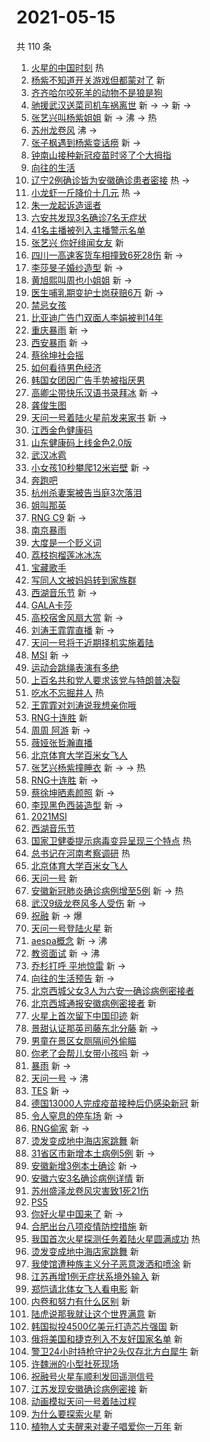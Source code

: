 # 2021-05-15

共 110 条

<!-- BEGIN -->
<!-- 最后更新时间 Sat May 15 2021 10:46:10 GMT+0800 (China Standard Time) -->

1. [火星的中国时刻](https://s.weibo.com//weibo?q=%23%E7%81%AB%E6%98%9F%E7%9A%84%E4%B8%AD%E5%9B%BD%E6%97%B6%E5%88%BB%23&Refer=new_time)
   热
2. [杨紫不知道开关游戏但都蒙对了](https://s.weibo.com//weibo?q=%23%E6%9D%A8%E7%B4%AB%E4%B8%8D%E7%9F%A5%E9%81%93%E5%BC%80%E5%85%B3%E6%B8%B8%E6%88%8F%E4%BD%86%E9%83%BD%E8%92%99%E5%AF%B9%E4%BA%86%23&Refer=top)
   新
3. [齐齐哈尔咬死羊的动物不是狼是狗](https://s.weibo.com//weibo?q=%23%E9%BD%90%E9%BD%90%E5%93%88%E5%B0%94%E5%92%AC%E6%AD%BB%E7%BE%8A%E7%9A%84%E5%8A%A8%E7%89%A9%E4%B8%8D%E6%98%AF%E7%8B%BC%E6%98%AF%E7%8B%97%23&Refer=top)
4. [驰援武汉送菜司机车祸离世](https://s.weibo.com//weibo?q=%23%E9%A9%B0%E6%8F%B4%E6%AD%A6%E6%B1%89%E9%80%81%E8%8F%9C%E5%8F%B8%E6%9C%BA%E8%BD%A6%E7%A5%B8%E7%A6%BB%E4%B8%96%23&Refer=top)
   新 -> -> 新 ->
5. [张艺兴叫杨紫姐姐](https://s.weibo.com//weibo?q=%23%E5%BC%A0%E8%89%BA%E5%85%B4%E5%8F%AB%E6%9D%A8%E7%B4%AB%E5%A7%90%E5%A7%90%23&Refer=top)
   新 -> 沸 -> 热
6. [苏州龙卷风](https://s.weibo.com//weibo?q=%E8%8B%8F%E5%B7%9E%E9%BE%99%E5%8D%B7%E9%A3%8E&Refer=top)
   沸 ->
7. [张子枫遇到杨紫变话痨](https://s.weibo.com//weibo?q=%23%E5%BC%A0%E5%AD%90%E6%9E%AB%E9%81%87%E5%88%B0%E6%9D%A8%E7%B4%AB%E5%8F%98%E8%AF%9D%E7%97%A8%23&Refer=top)
   新 ->
8. [钟南山接种新冠疫苗时竖了个大拇指](https://s.weibo.com//weibo?q=%23%E9%92%9F%E5%8D%97%E5%B1%B1%E6%8E%A5%E7%A7%8D%E6%96%B0%E5%86%A0%E7%96%AB%E8%8B%97%E6%97%B6%E7%AB%96%E4%BA%86%E4%B8%AA%E5%A4%A7%E6%8B%87%E6%8C%87%23&Refer=top)
9. [向往的生活](https://s.weibo.com//weibo?q=%E5%90%91%E5%BE%80%E7%9A%84%E7%94%9F%E6%B4%BB&Refer=top)
10. [辽宁2例确诊皆为安徽确诊患者密接](https://s.weibo.com//weibo?q=%23%E8%BE%BD%E5%AE%812%E4%BE%8B%E7%A1%AE%E8%AF%8A%E7%9A%86%E4%B8%BA%E5%AE%89%E5%BE%BD%E7%A1%AE%E8%AF%8A%E6%82%A3%E8%80%85%E5%AF%86%E6%8E%A5%23&Refer=top)
    热 ->
11. [小龙虾一斤降价十几元](https://s.weibo.com//weibo?q=%23%E5%B0%8F%E9%BE%99%E8%99%BE%E4%B8%80%E6%96%A4%E9%99%8D%E4%BB%B7%E5%8D%81%E5%87%A0%E5%85%83%23&Refer=top)
    热 ->
12. [朱一龙起诉造谣者](https://s.weibo.com//weibo?q=%23%E6%9C%B1%E4%B8%80%E9%BE%99%E8%B5%B7%E8%AF%89%E9%80%A0%E8%B0%A3%E8%80%85%23&Refer=top)
13. [六安共发现3名确诊7名无症状](https://s.weibo.com//weibo?q=%23%E5%85%AD%E5%AE%89%E5%85%B1%E5%8F%91%E7%8E%B03%E5%90%8D%E7%A1%AE%E8%AF%8A7%E5%90%8D%E6%97%A0%E7%97%87%E7%8A%B6%23&Refer=top)
14. [41名主播被列入主播警示名单](https://s.weibo.com//weibo?q=%2341%E5%90%8D%E4%B8%BB%E6%92%AD%E8%A2%AB%E5%88%97%E5%85%A5%E4%B8%BB%E6%92%AD%E8%AD%A6%E7%A4%BA%E5%90%8D%E5%8D%95%23&Refer=top)
15. [张艺兴 你好绯闻女友](https://s.weibo.com//weibo?q=%E5%BC%A0%E8%89%BA%E5%85%B4%20%E4%BD%A0%E5%A5%BD%E7%BB%AF%E9%97%BB%E5%A5%B3%E5%8F%8B&Refer=top)
    新
16. [四川一高速客货车相撞致6死28伤](https://s.weibo.com//weibo?q=%23%E5%9B%9B%E5%B7%9D%E4%B8%80%E9%AB%98%E9%80%9F%E5%AE%A2%E8%B4%A7%E8%BD%A6%E7%9B%B8%E6%92%9E%E8%87%B46%E6%AD%BB28%E4%BC%A4%23&Refer=top)
    新 ->
17. [李莎旻子婚纱造型](https://s.weibo.com//weibo?q=%23%E6%9D%8E%E8%8E%8E%E6%97%BB%E5%AD%90%E5%A9%9A%E7%BA%B1%E9%80%A0%E5%9E%8B%23&Refer=top)
    新 ->
18. [黄旭熙叫周也小姐姐](https://s.weibo.com//weibo?q=%23%E9%BB%84%E6%97%AD%E7%86%99%E5%8F%AB%E5%91%A8%E4%B9%9F%E5%B0%8F%E5%A7%90%E5%A7%90%23&Refer=top)
    新 ->
19. [医生哺乳期变护士岗获赔6万](https://s.weibo.com//weibo?q=%23%E5%8C%BB%E7%94%9F%E5%93%BA%E4%B9%B3%E6%9C%9F%E5%8F%98%E6%8A%A4%E5%A3%AB%E5%B2%97%E8%8E%B7%E8%B5%946%E4%B8%87%23&Refer=top)
    新 ->
20. [禁忌女孩](https://s.weibo.com//weibo?q=%E7%A6%81%E5%BF%8C%E5%A5%B3%E5%AD%A9&Refer=top)
21. [比亚迪广告门双面人李娟被判14年](https://s.weibo.com//weibo?q=%23%E6%AF%94%E4%BA%9A%E8%BF%AA%E5%B9%BF%E5%91%8A%E9%97%A8%E5%8F%8C%E9%9D%A2%E4%BA%BA%E6%9D%8E%E5%A8%9F%E8%A2%AB%E5%88%A414%E5%B9%B4%23&Refer=top)
22. [重庆暴雨](https://s.weibo.com//weibo?q=%E9%87%8D%E5%BA%86%E6%9A%B4%E9%9B%A8&Refer=top)
    新 ->
23. [西安暴雨](https://s.weibo.com//weibo?q=%E8%A5%BF%E5%AE%89%E6%9A%B4%E9%9B%A8&Refer=top)
    新 ->
24. [蔡徐坤社会摇](https://s.weibo.com//weibo?q=%23%E8%94%A1%E5%BE%90%E5%9D%A4%E7%A4%BE%E4%BC%9A%E6%91%87%23&Refer=top)
25. [如何看待男色经济](https://s.weibo.com//weibo?q=%23%E5%A6%82%E4%BD%95%E7%9C%8B%E5%BE%85%E7%94%B7%E8%89%B2%E7%BB%8F%E6%B5%8E%23&Refer=top)
26. [韩国女团因广告手势被指厌男](https://s.weibo.com//weibo?q=%23%E9%9F%A9%E5%9B%BD%E5%A5%B3%E5%9B%A2%E5%9B%A0%E5%B9%BF%E5%91%8A%E6%89%8B%E5%8A%BF%E8%A2%AB%E6%8C%87%E5%8E%8C%E7%94%B7%23&Refer=top)
27. [高卿尘带快乐汉语书录拜冰](https://s.weibo.com//weibo?q=%23%E9%AB%98%E5%8D%BF%E5%B0%98%E5%B8%A6%E5%BF%AB%E4%B9%90%E6%B1%89%E8%AF%AD%E4%B9%A6%E5%BD%95%E6%8B%9C%E5%86%B0%23&Refer=top)
    新 ->
28. [龚俊生图](https://s.weibo.com//weibo?q=%23%E9%BE%9A%E4%BF%8A%E7%94%9F%E5%9B%BE%23&Refer=top)
29. [天问一号着陆火星前发来家书](https://s.weibo.com//weibo?q=%23%E5%A4%A9%E9%97%AE%E4%B8%80%E5%8F%B7%E7%9D%80%E9%99%86%E7%81%AB%E6%98%9F%E5%89%8D%E5%8F%91%E6%9D%A5%E5%AE%B6%E4%B9%A6%23&Refer=top)
    新 ->
30. [江西金色健康码](https://s.weibo.com//weibo?q=%23%E6%B1%9F%E8%A5%BF%E9%87%91%E8%89%B2%E5%81%A5%E5%BA%B7%E7%A0%81%23&Refer=top)
31. [山东健康码上线金色2.0版](https://s.weibo.com//weibo?q=%23%E5%B1%B1%E4%B8%9C%E5%81%A5%E5%BA%B7%E7%A0%81%E4%B8%8A%E7%BA%BF%E9%87%91%E8%89%B22.0%E7%89%88%23&Refer=top)
32. [武汉冰雹](https://s.weibo.com//weibo?q=%E6%AD%A6%E6%B1%89%E5%86%B0%E9%9B%B9&Refer=top)
33. [小女孩10秒攀爬12米岩壁](https://s.weibo.com//weibo?q=%23%E5%B0%8F%E5%A5%B3%E5%AD%A910%E7%A7%92%E6%94%80%E7%88%AC12%E7%B1%B3%E5%B2%A9%E5%A3%81%23&Refer=top)
    新 ->
34. [奔跑吧](https://s.weibo.com//weibo?q=%E5%A5%94%E8%B7%91%E5%90%A7&Refer=top)
35. [杭州杀妻案被告当庭3次落泪](https://s.weibo.com//weibo?q=%23%E6%9D%AD%E5%B7%9E%E6%9D%80%E5%A6%BB%E6%A1%88%E8%A2%AB%E5%91%8A%E5%BD%93%E5%BA%AD3%E6%AC%A1%E8%90%BD%E6%B3%AA%23&Refer=top)
36. [姐叫那英](https://s.weibo.com//weibo?q=%23%E5%A7%90%E5%8F%AB%E9%82%A3%E8%8B%B1%23&Refer=top)
37. [RNG C9](https://s.weibo.com//weibo?q=RNG%20C9&Refer=top) 新 ->
38. [南京暴雨](https://s.weibo.com//weibo?q=%E5%8D%97%E4%BA%AC%E6%9A%B4%E9%9B%A8&Refer=top)
39. [大度是一个贬义词](https://s.weibo.com//weibo?q=%23%E5%A4%A7%E5%BA%A6%E6%98%AF%E4%B8%80%E4%B8%AA%E8%B4%AC%E4%B9%89%E8%AF%8D%23&Refer=top)
40. [荔枝抱榴莲冰冰冻](https://s.weibo.com//weibo?q=%23%E8%8D%94%E6%9E%9D%E6%8A%B1%E6%A6%B4%E8%8E%B2%E5%86%B0%E5%86%B0%E5%86%BB%23&Refer=top)
41. [宝藏歌手](https://s.weibo.com//weibo?q=%E5%AE%9D%E8%97%8F%E6%AD%8C%E6%89%8B&Refer=top)
42. [写同人文被妈妈转到家族群](https://s.weibo.com//weibo?q=%23%E5%86%99%E5%90%8C%E4%BA%BA%E6%96%87%E8%A2%AB%E5%A6%88%E5%A6%88%E8%BD%AC%E5%88%B0%E5%AE%B6%E6%97%8F%E7%BE%A4%23&Refer=top)
43. [西湖音乐节](https://s.weibo.com//weibo?q=%E8%A5%BF%E6%B9%96%E9%9F%B3%E4%B9%90%E8%8A%82&Refer=top)
    新 ->
44. [GALA卡莎](https://s.weibo.com//weibo?q=GALA%E5%8D%A1%E8%8E%8E&Refer=top)
45. [高校宿舍风扇大赏](https://s.weibo.com//weibo?q=%23%E9%AB%98%E6%A0%A1%E5%AE%BF%E8%88%8D%E9%A3%8E%E6%89%87%E5%A4%A7%E8%B5%8F%23&Refer=top)
    新 ->
46. [刘涛王霏霏直播](https://s.weibo.com//weibo?q=%23%E5%88%98%E6%B6%9B%E7%8E%8B%E9%9C%8F%E9%9C%8F%E7%9B%B4%E6%92%AD%23&Refer=top)
    新 ->
47. [天问一号将于近期择机实施着陆](https://s.weibo.com//weibo?q=%23%E5%A4%A9%E9%97%AE%E4%B8%80%E5%8F%B7%E5%B0%86%E4%BA%8E%E8%BF%91%E6%9C%9F%E6%8B%A9%E6%9C%BA%E5%AE%9E%E6%96%BD%E7%9D%80%E9%99%86%23&Refer=top)
48. [MSI](https://s.weibo.com//weibo?q=MSI&Refer=top) 新 ->
49. [运动会跳绳表演有多绝](https://s.weibo.com//weibo?q=%23%E8%BF%90%E5%8A%A8%E4%BC%9A%E8%B7%B3%E7%BB%B3%E8%A1%A8%E6%BC%94%E6%9C%89%E5%A4%9A%E7%BB%9D%23&Refer=top)
50. [上百名共和党人要求该党与特朗普决裂](https://s.weibo.com//weibo?q=%23%E4%B8%8A%E7%99%BE%E5%90%8D%E5%85%B1%E5%92%8C%E5%85%9A%E4%BA%BA%E8%A6%81%E6%B1%82%E8%AF%A5%E5%85%9A%E4%B8%8E%E7%89%B9%E6%9C%97%E6%99%AE%E5%86%B3%E8%A3%82%23&Refer=top)
51. [吃水不忘掘井人](https://s.weibo.com//weibo?q=%23%E5%90%83%E6%B0%B4%E4%B8%8D%E5%BF%98%E6%8E%98%E4%BA%95%E4%BA%BA%23&Refer=new_time)
    热
52. [王霏霏对刘涛说我想亲你哦](https://s.weibo.com//weibo?q=%23%E7%8E%8B%E9%9C%8F%E9%9C%8F%E5%AF%B9%E5%88%98%E6%B6%9B%E8%AF%B4%E6%88%91%E6%83%B3%E4%BA%B2%E4%BD%A0%E5%93%A6%23&Refer=top)
53. [RNG十连胜](https://s.weibo.com//weibo?q=RNG%E5%8D%81%E8%BF%9E%E8%83%9C&Refer=top)
    新
54. [周周 阿游](https://s.weibo.com//weibo?q=%E5%91%A8%E5%91%A8%20%E9%98%BF%E6%B8%B8&Refer=top)
    新 ->
55. [薇娅张哲瀚直播](https://s.weibo.com//weibo?q=%23%E8%96%87%E5%A8%85%E5%BC%A0%E5%93%B2%E7%80%9A%E7%9B%B4%E6%92%AD%23&Refer=top)
56. [北京体育大学百米女飞人](https://s.weibo.com//weibo?q=%E5%8C%97%E4%BA%AC%E4%BD%93%E8%82%B2%E5%A4%A7%E5%AD%A6%E7%99%BE%E7%B1%B3%E5%A5%B3%E9%A3%9E%E4%BA%BA&Refer=top)
57. [张艺兴杨紫撞睡衣](https://s.weibo.com//weibo?q=%23%E5%BC%A0%E8%89%BA%E5%85%B4%E6%9D%A8%E7%B4%AB%E6%92%9E%E7%9D%A1%E8%A1%A3%23&Refer=top)
    新 -> -> 热
58. [RNG十连胜](https://s.weibo.com//weibo?q=%23RNG%E5%8D%81%E8%BF%9E%E8%83%9C%23&Refer=top)
    新 ->
59. [蔡徐坤晒素颜照](https://s.weibo.com//weibo?q=%23%E8%94%A1%E5%BE%90%E5%9D%A4%E6%99%92%E7%B4%A0%E9%A2%9C%E7%85%A7%23&Refer=top)
    新 ->
60. [李现黑色西装造型](https://s.weibo.com//weibo?q=%23%E6%9D%8E%E7%8E%B0%E9%BB%91%E8%89%B2%E8%A5%BF%E8%A3%85%E9%80%A0%E5%9E%8B%23&Refer=top)
    新 ->
61. [2021MSI](https://s.weibo.com//weibo?q=%232021MSI%23&Refer=top)
62. [西湖音乐节](https://s.weibo.com//weibo?q=%23%E8%A5%BF%E6%B9%96%E9%9F%B3%E4%B9%90%E8%8A%82%23&Refer=top)
63. [国家卫健委提示病毒变异呈现三个特点](https://s.weibo.com//weibo?q=%23%E5%9B%BD%E5%AE%B6%E5%8D%AB%E5%81%A5%E5%A7%94%E6%8F%90%E7%A4%BA%E7%97%85%E6%AF%92%E5%8F%98%E5%BC%82%E5%91%88%E7%8E%B0%E4%B8%89%E4%B8%AA%E7%89%B9%E7%82%B9%23&Refer=new_time)
    热
64. [总书记在河南考察调研](https://s.weibo.com//weibo?q=%23%E6%80%BB%E4%B9%A6%E8%AE%B0%E5%9C%A8%E6%B2%B3%E5%8D%97%E8%80%83%E5%AF%9F%E8%B0%83%E7%A0%94%23&Refer=new_time)
    热
65. [北京体育大学百米女飞人](https://s.weibo.com//weibo?q=%23%E5%8C%97%E4%BA%AC%E4%BD%93%E8%82%B2%E5%A4%A7%E5%AD%A6%E7%99%BE%E7%B1%B3%E5%A5%B3%E9%A3%9E%E4%BA%BA%23&Refer=top)
66. [天问一号](https://s.weibo.com//weibo?q=%E5%A4%A9%E9%97%AE%E4%B8%80%E5%8F%B7&Refer=top)
    新
67. [安徽新冠肺炎确诊病例增至5例](https://s.weibo.com//weibo?q=%23%E5%AE%89%E5%BE%BD%E6%96%B0%E5%86%A0%E8%82%BA%E7%82%8E%E7%A1%AE%E8%AF%8A%E7%97%85%E4%BE%8B%E5%A2%9E%E8%87%B35%E4%BE%8B%23&Refer=top)
    新 -> 热
68. [武汉9级龙卷风多人受伤](https://s.weibo.com//weibo?q=%23%E6%AD%A6%E6%B1%899%E7%BA%A7%E9%BE%99%E5%8D%B7%E9%A3%8E%E5%A4%9A%E4%BA%BA%E5%8F%97%E4%BC%A4%23&Refer=top)
    新 ->
69. [祝融](https://s.weibo.com//weibo?q=%E7%A5%9D%E8%9E%8D&Refer=top) 新 -> 爆
70. [天问一号登陆火星](https://s.weibo.com//weibo?q=%E5%A4%A9%E9%97%AE%E4%B8%80%E5%8F%B7%E7%99%BB%E9%99%86%E7%81%AB%E6%98%9F&Refer=top)
    新
71. [aespa概念](https://s.weibo.com//weibo?q=%23aespa%E6%A6%82%E5%BF%B5%23&Refer=top)
    新 -> 沸
72. [教资面试](https://s.weibo.com//weibo?q=%23%E6%95%99%E8%B5%84%E9%9D%A2%E8%AF%95%23&Refer=top)
    新 -> 沸
73. [乔杉打呼 平地惊雷](https://s.weibo.com//weibo?q=%E4%B9%94%E6%9D%89%E6%89%93%E5%91%BC%20%E5%B9%B3%E5%9C%B0%E6%83%8A%E9%9B%B7&Refer=top)
    新 ->
74. [向往的生活预告](https://s.weibo.com//weibo?q=%23%E5%90%91%E5%BE%80%E7%9A%84%E7%94%9F%E6%B4%BB%E9%A2%84%E5%91%8A%23&Refer=top)
    新 ->
75. [北京西城父女3人为六安一确诊病例密接者](https://s.weibo.com//weibo?q=%23%E5%8C%97%E4%BA%AC%E8%A5%BF%E5%9F%8E%E7%88%B6%E5%A5%B33%E4%BA%BA%E4%B8%BA%E5%85%AD%E5%AE%89%E4%B8%80%E7%A1%AE%E8%AF%8A%E7%97%85%E4%BE%8B%E5%AF%86%E6%8E%A5%E8%80%85%23&Refer=top)
76. [北京西城通报安徽病例密接者](https://s.weibo.com//weibo?q=%23%E5%8C%97%E4%BA%AC%E8%A5%BF%E5%9F%8E%E9%80%9A%E6%8A%A5%E5%AE%89%E5%BE%BD%E7%97%85%E4%BE%8B%E5%AF%86%E6%8E%A5%E8%80%85%23&Refer=top)
    新
77. [火星上首次留下中国印迹](https://s.weibo.com//weibo?q=%23%E7%81%AB%E6%98%9F%E4%B8%8A%E9%A6%96%E6%AC%A1%E7%95%99%E4%B8%8B%E4%B8%AD%E5%9B%BD%E5%8D%B0%E8%BF%B9%23&Refer=top)
    新
78. [景甜认证那英司藤东北分藤](https://s.weibo.com//weibo?q=%23%E6%99%AF%E7%94%9C%E8%AE%A4%E8%AF%81%E9%82%A3%E8%8B%B1%E5%8F%B8%E8%97%A4%E4%B8%9C%E5%8C%97%E5%88%86%E8%97%A4%23&Refer=top)
    新 ->
79. [男童在景区女厕隔间外偷瞄](https://s.weibo.com//weibo?q=%23%E7%94%B7%E7%AB%A5%E5%9C%A8%E6%99%AF%E5%8C%BA%E5%A5%B3%E5%8E%95%E9%9A%94%E9%97%B4%E5%A4%96%E5%81%B7%E7%9E%84%23&Refer=top)
80. [你老了会帮儿女带小孩吗](https://s.weibo.com//weibo?q=%23%E4%BD%A0%E8%80%81%E4%BA%86%E4%BC%9A%E5%B8%AE%E5%84%BF%E5%A5%B3%E5%B8%A6%E5%B0%8F%E5%AD%A9%E5%90%97%23&Refer=top)
    新 ->
81. [暴雨](https://s.weibo.com//weibo?q=%E6%9A%B4%E9%9B%A8&Refer=top) 新 ->
82. [天问一号](https://s.weibo.com//weibo?q=%23%E5%A4%A9%E9%97%AE%E4%B8%80%E5%8F%B7%23&Refer=top)
    -> 沸
83. [TES](https://s.weibo.com//weibo?q=TES&Refer=top) 新 ->
84. [德国13000人完成疫苗接种后仍感染新冠](https://s.weibo.com//weibo?q=%23%E5%BE%B7%E5%9B%BD13000%E4%BA%BA%E5%AE%8C%E6%88%90%E7%96%AB%E8%8B%97%E6%8E%A5%E7%A7%8D%E5%90%8E%E4%BB%8D%E6%84%9F%E6%9F%93%E6%96%B0%E5%86%A0%23&Refer=top)
    新
85. [令人窒息的停车场](https://s.weibo.com//weibo?q=%23%E4%BB%A4%E4%BA%BA%E7%AA%92%E6%81%AF%E7%9A%84%E5%81%9C%E8%BD%A6%E5%9C%BA%23&Refer=top)
    新 ->
86. [RNG偷家](https://s.weibo.com//weibo?q=%23RNG%E5%81%B7%E5%AE%B6%23&Refer=top)
    新 ->
87. [烫发变成地中海店家跳舞](https://s.weibo.com//weibo?q=%23%E7%83%AB%E5%8F%91%E5%8F%98%E6%88%90%E5%9C%B0%E4%B8%AD%E6%B5%B7%E5%BA%97%E5%AE%B6%E8%B7%B3%E8%88%9E%23&Refer=top)
    新
88. [31省区市新增本土病例5例](https://s.weibo.com//weibo?q=%2331%E7%9C%81%E5%8C%BA%E5%B8%82%E6%96%B0%E5%A2%9E%E6%9C%AC%E5%9C%9F%E7%97%85%E4%BE%8B5%E4%BE%8B%23&Refer=top)
    新 ->
89. [安徽新增3例本土确诊](https://s.weibo.com//weibo?q=%23%E5%AE%89%E5%BE%BD%E6%96%B0%E5%A2%9E3%E4%BE%8B%E6%9C%AC%E5%9C%9F%E7%A1%AE%E8%AF%8A%23&Refer=top)
    新 ->
90. [安徽六安3名确诊病例详情](https://s.weibo.com//weibo?q=%23%E5%AE%89%E5%BE%BD%E5%85%AD%E5%AE%893%E5%90%8D%E7%A1%AE%E8%AF%8A%E7%97%85%E4%BE%8B%E8%AF%A6%E6%83%85%23&Refer=top)
    新
91. [苏州盛泽龙卷风灾害致1死21伤](https://s.weibo.com//weibo?q=%23%E8%8B%8F%E5%B7%9E%E7%9B%9B%E6%B3%BD%E9%BE%99%E5%8D%B7%E9%A3%8E%E7%81%BE%E5%AE%B3%E8%87%B41%E6%AD%BB21%E4%BC%A4%23&Refer=top)
92. [PS5](https://s.weibo.com//weibo?q=%23PS5%23&Refer=top)
93. [你好火星中国来了](https://s.weibo.com//weibo?q=%23%E4%BD%A0%E5%A5%BD%E7%81%AB%E6%98%9F%E4%B8%AD%E5%9B%BD%E6%9D%A5%E4%BA%86%23&Refer=top)
    新 ->
94. [合肥出台八项疫情防控措施](https://s.weibo.com//weibo?q=%23%E5%90%88%E8%82%A5%E5%87%BA%E5%8F%B0%E5%85%AB%E9%A1%B9%E7%96%AB%E6%83%85%E9%98%B2%E6%8E%A7%E6%8E%AA%E6%96%BD%23&Refer=top)
    新
95. [我国首次火星探测任务着陆火星圆满成功](https://s.weibo.com//weibo?q=%23%E6%88%91%E5%9B%BD%E9%A6%96%E6%AC%A1%E7%81%AB%E6%98%9F%E6%8E%A2%E6%B5%8B%E4%BB%BB%E5%8A%A1%E7%9D%80%E9%99%86%E7%81%AB%E6%98%9F%E5%9C%86%E6%BB%A1%E6%88%90%E5%8A%9F%23&Refer=new_time)
    热
96. [烫发变成地中海店家跳舞](https://s.weibo.com//weibo?q=%E7%83%AB%E5%8F%91%E5%8F%98%E6%88%90%E5%9C%B0%E4%B8%AD%E6%B5%B7%E5%BA%97%E5%AE%B6%E8%B7%B3%E8%88%9E&Refer=top)
    新
97. [我使馆遭种族主义分子恶意泼洒和喷涂](https://s.weibo.com//weibo?q=%23%E6%88%91%E4%BD%BF%E9%A6%86%E9%81%AD%E7%A7%8D%E6%97%8F%E4%B8%BB%E4%B9%89%E5%88%86%E5%AD%90%E6%81%B6%E6%84%8F%E6%B3%BC%E6%B4%92%E5%92%8C%E5%96%B7%E6%B6%82%23&Refer=top)
    新
98. [江苏再增1例无症状系境外输入](https://s.weibo.com//weibo?q=%23%E6%B1%9F%E8%8B%8F%E5%86%8D%E5%A2%9E1%E4%BE%8B%E6%97%A0%E7%97%87%E7%8A%B6%E7%B3%BB%E5%A2%83%E5%A4%96%E8%BE%93%E5%85%A5%23&Refer=top)
    新
99. [郑恺请北体女飞人看电影](https://s.weibo.com//weibo?q=%23%E9%83%91%E6%81%BA%E8%AF%B7%E5%8C%97%E4%BD%93%E5%A5%B3%E9%A3%9E%E4%BA%BA%E7%9C%8B%E7%94%B5%E5%BD%B1%23&Refer=top)
    新
100. [内卷和努力有什么区别](https://s.weibo.com//weibo?q=%23%E5%86%85%E5%8D%B7%E5%92%8C%E5%8A%AA%E5%8A%9B%E6%9C%89%E4%BB%80%E4%B9%88%E5%8C%BA%E5%88%AB%23&Refer=top)
     新
101. [陆虎说那我就让这个世界满意](https://s.weibo.com//weibo?q=%23%E9%99%86%E8%99%8E%E8%AF%B4%E9%82%A3%E6%88%91%E5%B0%B1%E8%AE%A9%E8%BF%99%E4%B8%AA%E4%B8%96%E7%95%8C%E6%BB%A1%E6%84%8F%23&Refer=top)
     新
102. [韩国拟投4500亿美元打造芯片强国](https://s.weibo.com//weibo?q=%23%E9%9F%A9%E5%9B%BD%E6%8B%9F%E6%8A%954500%E4%BA%BF%E7%BE%8E%E5%85%83%E6%89%93%E9%80%A0%E8%8A%AF%E7%89%87%E5%BC%BA%E5%9B%BD%23&Refer=top)
     新
103. [俄将美国和捷克列入不友好国家名单](https://s.weibo.com//weibo?q=%23%E4%BF%84%E5%B0%86%E7%BE%8E%E5%9B%BD%E5%92%8C%E6%8D%B7%E5%85%8B%E5%88%97%E5%85%A5%E4%B8%8D%E5%8F%8B%E5%A5%BD%E5%9B%BD%E5%AE%B6%E5%90%8D%E5%8D%95%23&Refer=top)
     新
104. [警卫24小时持枪守护2头仅存北方白犀牛](https://s.weibo.com//weibo?q=%23%E8%AD%A6%E5%8D%AB24%E5%B0%8F%E6%97%B6%E6%8C%81%E6%9E%AA%E5%AE%88%E6%8A%A42%E5%A4%B4%E4%BB%85%E5%AD%98%E5%8C%97%E6%96%B9%E7%99%BD%E7%8A%80%E7%89%9B%23&Refer=top)
     新
105. [许魏洲的小型社死现场](https://s.weibo.com//weibo?q=%23%E8%AE%B8%E9%AD%8F%E6%B4%B2%E7%9A%84%E5%B0%8F%E5%9E%8B%E7%A4%BE%E6%AD%BB%E7%8E%B0%E5%9C%BA%23&Refer=top)
106. [祝融号火星车顺利发回遥测信号](https://s.weibo.com//weibo?q=%23%E7%A5%9D%E8%9E%8D%E5%8F%B7%E7%81%AB%E6%98%9F%E8%BD%A6%E9%A1%BA%E5%88%A9%E5%8F%91%E5%9B%9E%E9%81%A5%E6%B5%8B%E4%BF%A1%E5%8F%B7%23&Refer=top)
107. [江苏发现安徽确诊病例密接](https://s.weibo.com//weibo?q=%23%E6%B1%9F%E8%8B%8F%E5%8F%91%E7%8E%B0%E5%AE%89%E5%BE%BD%E7%A1%AE%E8%AF%8A%E7%97%85%E4%BE%8B%E5%AF%86%E6%8E%A5%23&Refer=top)
     新
108. [动画模拟天问一号着陆过程](https://s.weibo.com//weibo?q=%23%E5%8A%A8%E7%94%BB%E6%A8%A1%E6%8B%9F%E5%A4%A9%E9%97%AE%E4%B8%80%E5%8F%B7%E7%9D%80%E9%99%86%E8%BF%87%E7%A8%8B%23&Refer=top)
109. [为什么要探索火星](https://s.weibo.com//weibo?q=%23%E4%B8%BA%E4%BB%80%E4%B9%88%E8%A6%81%E6%8E%A2%E7%B4%A2%E7%81%AB%E6%98%9F%23&Refer=top)
     新
110. [植物人丈夫醒来对妻子唱爱你一万年](https://s.weibo.com//weibo?q=%23%E6%A4%8D%E7%89%A9%E4%BA%BA%E4%B8%88%E5%A4%AB%E9%86%92%E6%9D%A5%E5%AF%B9%E5%A6%BB%E5%AD%90%E5%94%B1%E7%88%B1%E4%BD%A0%E4%B8%80%E4%B8%87%E5%B9%B4%23&Refer=top)
     新

<!-- END -->
